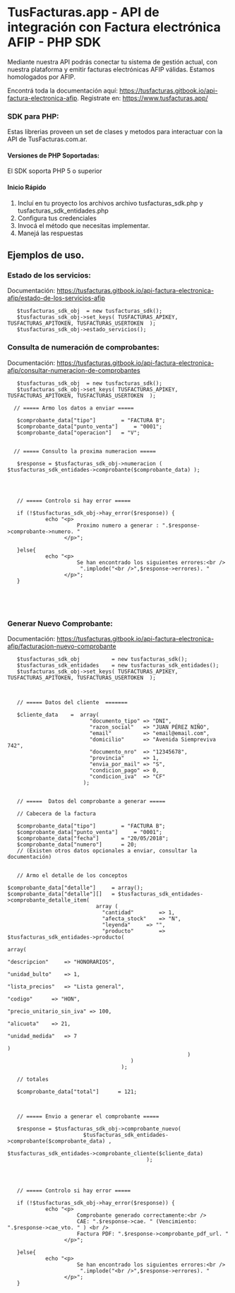 # TusFacturas.app - API de integración con Factura electrónica AFIP - PHP SDK

Mediante nuestra API podrás conectar tu sistema de gestión actual, con nuestra plataforma y emitir facturas electrónicas AFIP válidas. Estamos homologados por AFIP.

Encontrá toda la documentación aquí: https://tusfacturas.gitbook.io/api-factura-electronica-afip.
Registrate en: https://www.tusfacturas.app/


### SDK para PHP:
Estas librerias proveen un set de clases y metodos para interactuar con la API de TusFacturas.com.ar.

#### Versiones de PHP Soportadas:
El SDK soporta PHP 5 o superior

#### Inicio Rápido
1. Incluí en tu proyecto los archivos archivo tusfacturas_sdk.php y tusfacturas_sdk_entidades.php
2. Configura tus credenciales
3. Invocá el método que necesitas implementar.
4. Manejá las respuestas




## Ejemplos de uso.


### Estado de los servicios:
Documentación: https://tusfacturas.gitbook.io/api-factura-electronica-afip/estado-de-los-servicios-afip

```
   $tusfacturas_sdk_obj  = new tusfacturas_sdk();
   $tusfacturas_sdk_obj->set_keys( TUSFACTURAS_APIKEY, TUSFACTURAS_APITOKEN, TUSFACTURAS_USERTOKEN  );
   $tusfacturas_sdk_obj->estado_servicios();
```



### Consulta de numeración de comprobantes:
Documentación: https://tusfacturas.gitbook.io/api-factura-electronica-afip/consultar-numeracion-de-comprobantes

```
   $tusfacturas_sdk_obj  = new tusfacturas_sdk();
   $tusfacturas_sdk_obj->set_keys( TUSFACTURAS_APIKEY, TUSFACTURAS_APITOKEN, TUSFACTURAS_USERTOKEN  );
  
  // ===== Armo los datos a enviar =====
  
   $comprobante_data["tipo"] 		= "FACTURA B";
   $comprobante_data["punto_venta"] 	= "0001"; 
   $comprobante_data["operacion"] 	= "V"; 
   
   
  // ===== Consulto la proxima numeracion =====
   
   $response = $tusfacturas_sdk_obj->numeracion (  $tusfacturas_sdk_entidades->comprobante($comprobante_data) );
					  
					  


   // ===== Controlo si hay error =====

   if (!$tusfacturas_sdk_obj->hay_error($response)) {
            echo "<p>
                      Proximo numero a generar : ".$response->comprobante->numero. " 
                  </p>";

   }else{
            echo "<p>
                      Se han encontrado los siguientes errores:<br />
                       ".implode("<br />",$response->errores). "
                  </p>";
   }
   					  
   
   
   
```



### Generar Nuevo Comprobante:
Documentación: https://tusfacturas.gitbook.io/api-factura-electronica-afip/facturacion-nuevo-comprobante

```
   $tusfacturas_sdk_obj          = new tusfacturas_sdk();
   $tusfacturas_sdk_entidades	 = new tusfacturas_sdk_entidades();
   $tusfacturas_sdk_obj->set_keys( TUSFACTURAS_APIKEY, TUSFACTURAS_APITOKEN, TUSFACTURAS_USERTOKEN  );



   // ===== Datos del cliente  =======
   
   $cliente_data	=  array(
                          "documento_tipo" => "DNI",    
                          "razon_social"   => "JUAN PÉREZ NIÑO",
                          "email"          => "email@email.com",
                          "domicilio"      => "Avenida Siempreviva 742",
                          "documento_nro"  => "12345678",
                          "provincia"      => 1,
                          "envia_por_mail" => "S",
                          "condicion_pago" => 0,
                          "condicion_iva"  => "CF" 
                        );
                                        
                                          
   // =====  Datos del comprobante a generar =====
   
   // Cabecera de la factura
   
   $comprobante_data["tipo"] 		= "FACTURA B";
   $comprobante_data["punto_venta"] 	= "0001";
   $comprobante_data["fecha"]		= "20/05/2018";
   $comprobante_data["numero"]		= 20;
   // (Existen otros datos opcionales a enviar, consultar la documentación)


   // Armo el detalle de los conceptos

$comprobante_data["detalle"]     = array();
$comprobante_data["detalle"][]   = $tusfacturas_sdk_entidades->comprobante_detalle_item(
						    array (
							  "cantidad" 		=> 1,
							  "afecta_stock"  	=> "N",
							  "leyenda"		=> "",
							  "producto"		=> $tusfacturas_sdk_entidades->producto( 
                                                                        array(
                                                                              "descripcion" 	=> "HONORARIOS",
                                                                              "unidad_bulto"    => 1,
                                                                              "lista_precios"   => "Lista general",
                                                                              "codigo"		=> "HON",	
                                                                              "precio_unitario_sin_iva" => 100,
                                                                              "alicuota"	=> 21,
                                                                              "unidad_medida" 	=> 7
                                                                           )
                                                         )
                                       )
                                    );
				    
   // totales
   
   $comprobante_data["total"]	   = 121; 



   // ===== Envio a generar el comprobante =====
   
   $response = $tusfacturas_sdk_obj->comprobante_nuevo(  
   						$tusfacturas_sdk_entidades->comprobante($comprobante_data) , 
                                             	$tusfacturas_sdk_entidades->comprobante_cliente($cliente_data)     
                                          	);
					  
					  


   // ===== Controlo si hay error =====

   if (!$tusfacturas_sdk_obj->hay_error($response)) {
            echo "<p>
                      Comprobante generado correctamente:<br />
                      CAE: ".$response->cae. " (Vencimiento: ".$response->cae_vto. " ) <br />
                      Factura PDF: ".$response->comprobante_pdf_url. "
                  </p>";

   }else{
            echo "<p>
                      Se han encontrado los siguientes errores:<br />
                       ".implode("<br />",$response->errores). "
                  </p>";
   }
   					  
					  
                                          
```
